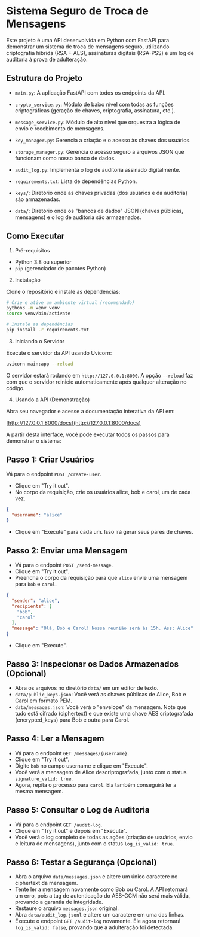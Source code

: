 # Sistema Seguro de Troca de Mensagens

Este projeto é uma API desenvolvida em Python com FastAPI para demonstrar um sistema de troca de mensagens seguro, utilizando criptografia híbrida (RSA + AES), assinaturas digitais (RSA-PSS) e um log de auditoria à prova de adulteração.

## Estrutura do Projeto

- `main.py`: A aplicação FastAPI com todos os endpoints da API.

- `crypto_service.py`: Módulo de baixo nível com todas as funções criptográficas (geração de chaves, criptografia, assinatura, etc.).

- `message_service.py`: Módulo de alto nível que orquestra a lógica de envio e recebimento de mensagens.

- `key_manager.py`: Gerencia a criação e o acesso às chaves dos usuários.

- `storage_manager.py`: Gerencia o acesso seguro a arquivos JSON que funcionam como nosso banco de dados.

- `audit_log.py`: Implementa o log de auditoria assinado digitalmente.

- `requirements.txt`: Lista de dependências Python.

- `keys/`: Diretório onde as chaves privadas (dos usuários e da auditoria) são armazenadas.

- `data/`: Diretório onde os "bancos de dados" JSON (chaves públicas, mensagens) e o log de auditoria são armazenados.

## Como Executar

1. Pré-requisitos

- Python 3.8 ou superior
- `pip` (gerenciador de pacotes Python)

2. Instalação

Clone o repositório e instale as dependências:

```bash
# Crie e ative um ambiente virtual (recomendado)
python3 -m venv venv
source venv/bin/activate

# Instale as dependências
pip install -r requirements.txt
```

3. Iniciando o Servidor

Execute o servidor da API usando Uvicorn:

```bash
uvicorn main:app --reload
```

O servidor estará rodando em `http://127.0.0.1:8000`. A opção `--reload` faz com que o servidor reinicie automaticamente após qualquer alteração no código.

4. Usando a API (Demonstração)

Abra seu navegador e acesse a documentação interativa da API em:

[http://127.0.0.1:8000/docs](http://127.0.0.1:8000/docs)

A partir desta interface, você pode executar todos os passos para demonstrar o sistema:

## Passo 1: Criar Usuários

Vá para o endpoint `POST /create-user`.

- Clique em "Try it out".
- No corpo da requisição, crie os usuários alice, bob e carol, um de cada vez.

```json
{
  "username": "alice"
}
```
- Clique em "Execute" para cada um. Isso irá gerar seus pares de chaves.

## Passo 2: Enviar uma Mensagem

- Vá para o endpoint `POST /send-message`.
- Clique em "Try it out".
- Preencha o corpo da requisição para que `alice` envie uma mensagem para `bob` e `carol`.

```json
{
  "sender": "alice",
  "recipients": [
    "bob",
    "carol"
  ],
  "message": "Olá, Bob e Carol! Nossa reunião será às 15h. Ass: Alice"
}
```
- Clique em "Execute".

## Passo 3: Inspecionar os Dados Armazenados (Opcional)

- Abra os arquivos no diretório `data/` em um editor de texto.
- `data/public_keys.json`: Você verá as chaves públicas de Alice, Bob e Carol em formato PEM.
- `data/messages.json`: Você verá o "envelope" da mensagem. Note que tudo está cifrado (ciphertext) e que existe uma chave AES criptografada (encrypted_keys) para Bob e outra para Carol.

## Passo 4: Ler a Mensagem

- Vá para o endpoint `GET /messages/{username}`.
- Clique em "Try it out".
- Digite `bob` no campo username e clique em "Execute".
- Você verá a mensagem de Alice descriptografada, junto com o status `signature_valid: true`.
- Agora, repita o processo para `carol`. Ela também conseguirá ler a mesma mensagem.

## Passo 5: Consultar o Log de Auditoria

- Vá para o endpoint `GET /audit-log`.
- Clique em "Try it out" e depois em "Execute".
- Você verá o log completo de todas as ações (criação de usuários, envio e leitura de mensagens), junto com o status `log_is_valid: true`.

## Passo 6: Testar a Segurança (Opcional)

- Abra o arquivo `data/messages.json` e altere um único caractere no ciphertext da mensagem.
- Tente ler a mensagem novamente como Bob ou Carol. A API retornará um erro, pois a tag de autenticação do AES-GCM não será mais válida, provando a garantia de integridade.
- Restaure o arquivo `messages.json` original.
- Abra `data/audit_log.jsonl` e altere um caractere em uma das linhas.
- Execute o endpoint `GET /audit-log` novamente. Ele agora retornará `log_is_valid: false`, provando que a adulteração foi detectada.